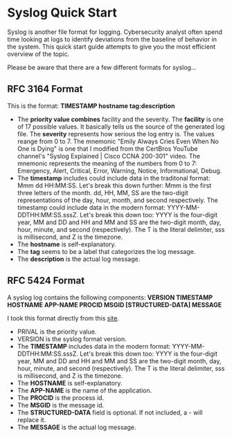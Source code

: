 <h1>Syslog Quick Start</h1>

Syslog is another file format for logging. Cybersecurity analyst often spend time looking at logs to identify deviations from the baseline of behavior in the system. This quick start guide attempts to give you the most efficient overview of the topic. 

Please be aware that there are a few different formats for syslog...

<h2>RFC 3164 Format</h2>

This is the format: 
<strong><priority>TIMESTAMP hostname tag:description</strong>

<ul>
  <li>The <strong>priority value combines</strong> facility and the severity. The <strong>facility</strong> is one of 17 possible values. It basically tells us the source of the generated log file. The <strong>severity</strong> represents how serious the log entry is. The values reange from 0 to 7. The mnemonic "Emily Always Cries Even 
    When No One is Dying" is one that I modified from the CertBros YouTube channel's "Syslog Explained | Cisco CCNA 200-301" video. 
    The mnemonic represents the meaning of the numbers from 0 to 7: Emergency, Alert, Critical, Error, Warning, Notice, Informational, Debug.</li> 
  
  <li>The <strong>timestamp</strong> includes could include data in the traditonal format: Mmm dd HH:MM:SS. Let's break this down further: Mmm is the first three letters of the month. dd, HH, MM, SS are the two-digit representations of the day, hour, month, and second respectively. The timestamp could include data in the modern format: YYYY-MM-DDTHH:MM:SS.sssZ. Let's break this down too: YYYY is the four-digit year, MM and DD and HH and MM and SS are the two-digit month, day, hour, minute, and second (respectively). The T is the literal delimiter, sss is millisecond, and Z is the timezone. </li> 
  
  <li>The <strong>hostname</strong> is self-explanatory.</li>
  <li>The <strong>tag</strong> seems to be a label that categorizes the log message.</li> 
  <li>The <strong>description</strong> is the actual log message.</li> 
</ul>

<h2>RFC 5424 Format</h2>

A syslog log contains the following components: 
<strong><PRIVAL>VERSION TIMESTAMP HOSTNAME APP-NAME PROCID MSGID [STRUCTURED-DATA] MESSAGE</strong>

I took this format directly from this <a href="https://www.atatus.com/blog/syslog-formats/">site</a>. 
<ul>
  
  <li>PRIVAL is the priority value.</li>
  <li>VERSION is the syslog format version.</li>
  <li>The <strong>TIMESTAMP</strong> includes data in the modern format: YYYY-MM-DDTHH:MM:SS.sssZ. Let's break this down too: YYYY is the four-digit year, MM and DD and HH and MM and SS are the two-digit month, day, hour, minute, and second (respectively). The T is the literal delimiter, sss is millisecond, and Z is the timezone.</li> 
  <li>The <strong>HOSTNAME</strong> is self-explanatory.</li>
  <li>The <strong>APP-NAME</strong> is the name of the application.</li>
  <li>The <strong>PROCID</strong> is the process id.</li>
  <li>The <strong>MSGID</strong> is the message id.</li>
  <li>The <strong>STRUCTURED-DATA</strong> field is optional. If not included, a - will replace it.</li>
  <li>The <strong>MESSAGE</strong> is the actual log message.</li>
</ul>
